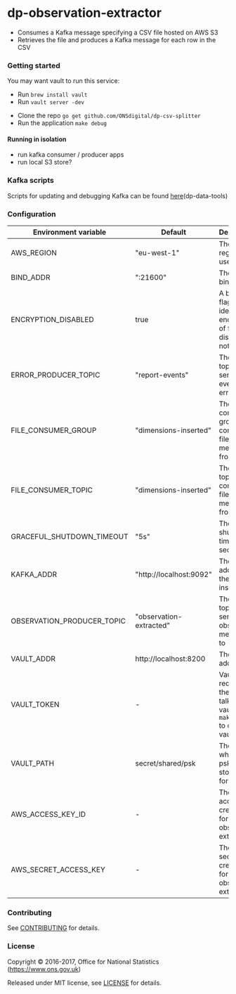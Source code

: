 dp-observation-extractor
================

* Consumes a Kafka message specifying a CSV file hosted on AWS S3
* Retrieves the file and produces a Kafka message for each row in the CSV

### Getting started

You may want vault to run this service:

- Run `brew install vault`
- Run `vault server -dev`

* Clone the repo `go get github.com/ONSdigital/dp-csv-splitter`
* Run the application `make debug`

#### Running in isolation
* run kafka consumer / producer apps
* run local S3 store?

### Kafka scripts

Scripts for updating and debugging Kafka can be found [here](https://github.com/ONSdigital/dp-data-tools)(dp-data-tools)

### Configuration

| Environment variable       | Default                 | Description
| ---------------------------| ----------------------- | ----------------------------------------------------
| AWS_REGION                 | "eu-west-1"             | The AWS region to use
| BIND_ADDR                  | ":21600"                | The port to bind to
| ENCRYPTION_DISABLED        | true                    | A boolean flag to identify if encryption of files is disabled or not
| ERROR_PRODUCER_TOPIC       | "report-events"         | The Kafka topic to send report event errors to
| FILE_CONSUMER_GROUP        | "dimensions-inserted"   | The Kafka consumer group to consume file messages from
| FILE_CONSUMER_TOPIC        | "dimensions-inserted"   | The Kafka topic to consume file messages from
| GRACEFUL_SHUTDOWN_TIMEOUT  | "5s"                    | The shutdown timeout in seconds
| KAFKA_ADDR                 | "http://localhost:9092" | The address of the Kafka instance
| OBSERVATION_PRODUCER_TOPIC | "observation-extracted" | The Kafka topic to send the observation messages to
| VAULT_ADDR                 | http://localhost:8200   | The vault address
| VAULT_TOKEN                | -                       | Vault token required for the client to talk to vault. (Use `make debug` to create a vault token)
| VAULT_PATH                 | secret/shared/psk       | The path where the psks will be stored in for vault
| AWS_ACCESS_KEY_ID          | -                       | The AWS access key credential for the observation extractor
| AWS_SECRET_ACCESS_KEY      | -                       | The AWS secret key credential for the observation extractor


### Contributing

See [CONTRIBUTING](CONTRIBUTING.md) for details.

### License

Copyright © 2016-2017, Office for National Statistics (https://www.ons.gov.uk)

Released under MIT license, see [LICENSE](LICENSE.md) for details.
